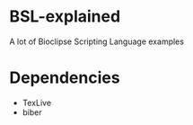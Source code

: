 BSL-explained
=============

A lot of Bioclipse Scripting Language examples


Dependencies
============

* TexLive
* biber
